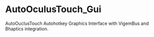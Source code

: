 # AutoOculusTouch_Gui
AutoOuclusTouch Autohotkey Graphics Interface with VigemBus and Bhaptics integration.
